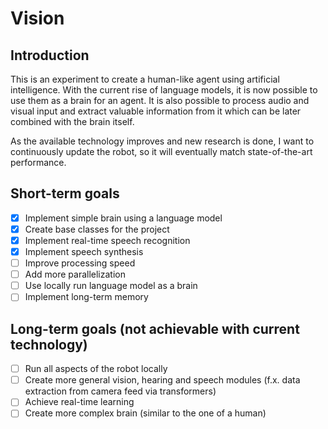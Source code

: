 # Vision

## Introduction
This is an experiment to create a human-like agent using artificial intelligence.
With the current rise of language models, it is now possible to use them as a brain for an agent.
It is also possible to process audio and visual input and extract valuable information from it which
can be later combined with the brain itself.

As the available technology improves and new research is done, I want to continuously update the robot,
so it will eventually match state-of-the-art performance.

## Short-term goals
- [x] Implement simple brain using a language model
- [x] Create base classes for the project
- [x] Implement real-time speech recognition
- [x] Implement speech synthesis
- [ ] Improve processing speed
- [ ] Add more parallelization
- [ ] Use locally run language model as a brain
- [ ] Implement long-term memory

## Long-term goals (not achievable with current technology)
- [ ] Run all aspects of the robot locally
- [ ] Create more general vision, hearing and speech modules (f.x. data extraction from camera feed via transformers)
- [ ] Achieve real-time learning
- [ ] Create more complex brain (similar to the one of a human)